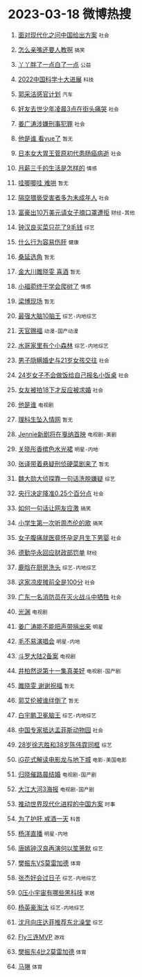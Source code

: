 # 2023-03-18 微博热搜 
1. [面对现代化之问中国给出方案](https://m.weibo.cn/search?containerid=100103type%3D1%26t%3D10%26q%3D%23%E9%9D%A2%E5%AF%B9%E7%8E%B0%E4%BB%A3%E5%8C%96%E4%B9%8B%E9%97%AE%E4%B8%AD%E5%9B%BD%E7%BB%99%E5%87%BA%E6%96%B9%E6%A1%88%23&stream_entry_id=51&isnewpage=1&extparam=seat%3D1%26dgr%3D0%26c_type%3D51%26pos%3D0%26stream_entry_id%3D51%26cate%3D10103%26filter_type%3Drealtimehot%26display_time%3D1679076251%26pre_seqid%3D167907625114505344188&luicode=10000011&lfid=106003type%3D25%26t%3D3%26disable_hot%3D1%26filter_type%3Drealtimehot) `社会` 

2. [怎么亲嘴还要人教啊](https://m.weibo.cn/search?containerid=100103type%3D1%26t%3D10%26q%3D%23%E6%80%8E%E4%B9%88%E4%BA%B2%E5%98%B4%E8%BF%98%E8%A6%81%E4%BA%BA%E6%95%99%E5%95%8A%23&stream_entry_id=31&isnewpage=1&extparam=seat%3D1%26c_type%3D31%26filter_type%3Drealtimehot%26band_rank%3D1%26cate%3D5001%26q%3D%2523%25E6%2580%258E%25E4%25B9%2588%25E4%25BA%25B2%25E5%2598%25B4%25E8%25BF%2598%25E8%25A6%2581%25E4%25BA%25BA%25E6%2595%2599%25E5%2595%258A%2523%26dgr%3D0%26stream_entry_id%3D31%26flag%3D1%26pos%3D0%26realpos%3D1%26lcate%3D5001%26display_time%3D1679076251%26pre_seqid%3D167907625114505344188&luicode=10000011&lfid=106003type%3D25%26t%3D3%26disable_hot%3D1%26filter_type%3Drealtimehot) `搞笑` 

3. [丫丫胖了一点白了一点](https://m.weibo.cn/search?containerid=100103type%3D1%26t%3D10%26q%3D%23%E4%B8%AB%E4%B8%AB%E8%83%96%E4%BA%86%E4%B8%80%E7%82%B9%E7%99%BD%E4%BA%86%E4%B8%80%E7%82%B9%23&stream_entry_id=31&isnewpage=1&extparam=seat%3D1%26c_type%3D31%26filter_type%3Drealtimehot%26band_rank%3D2%26cate%3D5001%26q%3D%2523%25E4%25B8%25AB%25E4%25B8%25AB%25E8%2583%2596%25E4%25BA%2586%25E4%25B8%2580%25E7%2582%25B9%25E7%2599%25BD%25E4%25BA%2586%25E4%25B8%2580%25E7%2582%25B9%2523%26dgr%3D0%26stream_entry_id%3D31%26flag%3D0%26pos%3D1%26realpos%3D2%26lcate%3D5001%26display_time%3D1679076251%26pre_seqid%3D167907625114505344188&luicode=10000011&lfid=106003type%3D25%26t%3D3%26disable_hot%3D1%26filter_type%3Drealtimehot) `公益` 

4. [2022中国科学十大进展](https://m.weibo.cn/search?containerid=100103type%3D1%26t%3D10%26q%3D%232022%E4%B8%AD%E5%9B%BD%E7%A7%91%E5%AD%A6%E5%8D%81%E5%A4%A7%E8%BF%9B%E5%B1%95%23&stream_entry_id=31&isnewpage=1&extparam=seat%3D1%26c_type%3D31%26filter_type%3Drealtimehot%26band_rank%3D3%26cate%3D5001%26q%3D%25232022%25E4%25B8%25AD%25E5%259B%25BD%25E7%25A7%2591%25E5%25AD%25A6%25E5%258D%2581%25E5%25A4%25A7%25E8%25BF%259B%25E5%25B1%2595%2523%26dgr%3D0%26stream_entry_id%3D31%26flag%3D0%26pos%3D2%26realpos%3D3%26lcate%3D5001%26display_time%3D1679076251%26pre_seqid%3D167907625114505344188&luicode=10000011&lfid=106003type%3D25%26t%3D3%26disable_hot%3D1%26filter_type%3Drealtimehot) `科技` 

5. [郭采洁感官计划](https://m.weibo.cn/search?containerid=100103type%3D1%26t%3D10%26q%3D%23%E9%83%AD%E9%87%87%E6%B4%81%E6%84%9F%E5%AE%98%E8%AE%A1%E5%88%92%23&stream_entry_id=31&isnewpage=1&extparam=seat%3D1%26topic_ad%3D1%26c_type%3D31%26filter_type%3Drealtimehot%26band_rank%3D4%26cate%3D5001%26adid%3D183126%26q%3D%2523%25E9%2583%25AD%25E9%2587%2587%25E6%25B4%2581%25E6%2584%259F%25E5%25AE%2598%25E8%25AE%25A1%25E5%2588%2592%2523%26dgr%3D0%26stream_entry_id%3D31%26pos%3D3%26lcate%3D5001%26display_time%3D1679076251%26pre_seqid%3D167907625114505344188&luicode=10000011&lfid=106003type%3D25%26t%3D3%26disable_hot%3D1%26filter_type%3Drealtimehot) `汽车` 

6. [好友去世少年凌晨3点在街头痛哭](https://m.weibo.cn/search?containerid=100103type%3D1%26t%3D10%26q%3D%23%E5%A5%BD%E5%8F%8B%E5%8E%BB%E4%B8%96%E5%B0%91%E5%B9%B4%E5%87%8C%E6%99%A83%E7%82%B9%E5%9C%A8%E8%A1%97%E5%A4%B4%E7%97%9B%E5%93%AD%23&stream_entry_id=31&isnewpage=1&extparam=seat%3D1%26c_type%3D31%26filter_type%3Drealtimehot%26band_rank%3D4%26cate%3D5001%26q%3D%2523%25E5%25A5%25BD%25E5%258F%258B%25E5%258E%25BB%25E4%25B8%2596%25E5%25B0%2591%25E5%25B9%25B4%25E5%2587%258C%25E6%2599%25A83%25E7%2582%25B9%25E5%259C%25A8%25E8%25A1%2597%25E5%25A4%25B4%25E7%2597%259B%25E5%2593%25AD%2523%26dgr%3D0%26stream_entry_id%3D31%26flag%3D0%26pos%3D4%26realpos%3D4%26lcate%3D5001%26display_time%3D1679076251%26pre_seqid%3D167907625114505344188&luicode=10000011&lfid=106003type%3D25%26t%3D3%26disable_hot%3D1%26filter_type%3Drealtimehot) `社会` 

7. [姜广涛涉嫌刑事犯罪](https://m.weibo.cn/search?containerid=100103type%3D1%26t%3D10%26q%3D%23%E5%A7%9C%E5%B9%BF%E6%B6%9B%E6%B6%89%E5%AB%8C%E5%88%91%E4%BA%8B%E7%8A%AF%E7%BD%AA%23&stream_entry_id=31&isnewpage=1&extparam=seat%3D1%26c_type%3D31%26filter_type%3Drealtimehot%26band_rank%3D5%26cate%3D5001%26q%3D%2523%25E5%25A7%259C%25E5%25B9%25BF%25E6%25B6%259B%25E6%25B6%2589%25E5%25AB%258C%25E5%2588%2591%25E4%25BA%258B%25E7%258A%25AF%25E7%25BD%25AA%2523%26dgr%3D0%26stream_entry_id%3D31%26flag%3D16%26pos%3D5%26realpos%3D5%26lcate%3D5001%26display_time%3D1679076251%26pre_seqid%3D167907625114505344188&luicode=10000011&lfid=106003type%3D25%26t%3D3%26disable_hot%3D1%26filter_type%3Drealtimehot) `社会` 

8. [他是谁 看yue了](https://m.weibo.cn/search?containerid=100103type%3D1%26t%3D10%26q%3D%E4%BB%96%E6%98%AF%E8%B0%81+%E7%9C%8Byue%E4%BA%86&stream_entry_id=31&isnewpage=1&extparam=seat%3D1%26c_type%3D31%26filter_type%3Drealtimehot%26band_rank%3D6%26cate%3D5001%26q%3D%25E4%25BB%2596%25E6%2598%25AF%25E8%25B0%2581%2520%25E7%259C%258Byue%25E4%25BA%2586%26dgr%3D0%26stream_entry_id%3D31%26flag%3D2%26pos%3D6%26realpos%3D6%26lcate%3D5001%26display_time%3D1679076251%26pre_seqid%3D167907625114505344188&luicode=10000011&lfid=106003type%3D25%26t%3D3%26disable_hot%3D1%26filter_type%3Drealtimehot) `暂无` 

9. [日本女大胃王菅原初代患肠癌病逝](https://m.weibo.cn/search?containerid=100103type%3D1%26t%3D10%26q%3D%23%E6%97%A5%E6%9C%AC%E5%A5%B3%E5%A4%A7%E8%83%83%E7%8E%8B%E8%8F%85%E5%8E%9F%E5%88%9D%E4%BB%A3%E6%82%A3%E8%82%A0%E7%99%8C%E7%97%85%E9%80%9D%23&stream_entry_id=31&isnewpage=1&extparam=seat%3D1%26c_type%3D31%26filter_type%3Drealtimehot%26band_rank%3D7%26cate%3D5001%26q%3D%2523%25E6%2597%25A5%25E6%259C%25AC%25E5%25A5%25B3%25E5%25A4%25A7%25E8%2583%2583%25E7%258E%258B%25E8%258F%2585%25E5%258E%259F%25E5%2588%259D%25E4%25BB%25A3%25E6%2582%25A3%25E8%2582%25A0%25E7%2599%258C%25E7%2597%2585%25E9%2580%259D%2523%26dgr%3D0%26stream_entry_id%3D31%26flag%3D0%26pos%3D7%26realpos%3D7%26lcate%3D5001%26display_time%3D1679076251%26pre_seqid%3D167907625114505344188&luicode=10000011&lfid=106003type%3D25%26t%3D3%26disable_hot%3D1%26filter_type%3Drealtimehot) `社会` 

10. [月薪三千的生活是怎样的](https://m.weibo.cn/search?containerid=100103type%3D1%26t%3D10%26q%3D%23%E6%9C%88%E8%96%AA%E4%B8%89%E5%8D%83%E7%9A%84%E7%94%9F%E6%B4%BB%E6%98%AF%E6%80%8E%E6%A0%B7%E7%9A%84%23&stream_entry_id=31&isnewpage=1&extparam=seat%3D1%26c_type%3D31%26filter_type%3Drealtimehot%26band_rank%3D8%26cate%3D5001%26q%3D%2523%25E6%259C%2588%25E8%2596%25AA%25E4%25B8%2589%25E5%258D%2583%25E7%259A%2584%25E7%2594%259F%25E6%25B4%25BB%25E6%2598%25AF%25E6%2580%258E%25E6%25A0%25B7%25E7%259A%2584%2523%26dgr%3D0%26stream_entry_id%3D31%26flag%3D0%26pos%3D8%26realpos%3D8%26lcate%3D5001%26display_time%3D1679076251%26pre_seqid%3D167907625114505344188&luicode=10000011&lfid=106003type%3D25%26t%3D3%26disable_hot%3D1%26filter_type%3Drealtimehot) `情感` 

11. [哇唧唧哇 难哄](https://m.weibo.cn/search?containerid=100103type%3D1%26t%3D10%26q%3D%E5%93%87%E5%94%A7%E5%94%A7%E5%93%87+%E9%9A%BE%E5%93%84&stream_entry_id=31&isnewpage=1&extparam=seat%3D1%26c_type%3D31%26filter_type%3Drealtimehot%26band_rank%3D9%26cate%3D5001%26q%3D%25E5%2593%2587%25E5%2594%25A7%25E5%2594%25A7%25E5%2593%2587%2520%25E9%259A%25BE%25E5%2593%2584%26dgr%3D0%26stream_entry_id%3D31%26flag%3D2%26pos%3D9%26realpos%3D9%26lcate%3D5001%26display_time%3D1679076251%26pre_seqid%3D167907625114505344188&luicode=10000011&lfid=106003type%3D25%26t%3D3%26disable_hot%3D1%26filter_type%3Drealtimehot) `暂无` 

12. [隔空猥亵受害者多为未成年人](https://m.weibo.cn/search?containerid=100103type%3D1%26t%3D10%26q%3D%23%E9%9A%94%E7%A9%BA%E7%8C%A5%E4%BA%B5%E5%8F%97%E5%AE%B3%E8%80%85%E5%A4%9A%E4%B8%BA%E6%9C%AA%E6%88%90%E5%B9%B4%E4%BA%BA%23&stream_entry_id=31&isnewpage=1&extparam=seat%3D1%26c_type%3D31%26filter_type%3Drealtimehot%26band_rank%3D10%26cate%3D5001%26q%3D%2523%25E9%259A%2594%25E7%25A9%25BA%25E7%258C%25A5%25E4%25BA%25B5%25E5%258F%2597%25E5%25AE%25B3%25E8%2580%2585%25E5%25A4%259A%25E4%25B8%25BA%25E6%259C%25AA%25E6%2588%2590%25E5%25B9%25B4%25E4%25BA%25BA%2523%26dgr%3D0%26stream_entry_id%3D31%26flag%3D0%26pos%3D10%26realpos%3D10%26lcate%3D5001%26display_time%3D1679076251%26pre_seqid%3D167907625114505344188&luicode=10000011&lfid=106003type%3D25%26t%3D3%26disable_hot%3D1%26filter_type%3Drealtimehot) `社会` 

13. [富豪出10万美元请女子摘口罩遭拒](https://m.weibo.cn/search?containerid=100103type%3D1%26t%3D10%26q%3D%23%E5%AF%8C%E8%B1%AA%E5%87%BA10%E4%B8%87%E7%BE%8E%E5%85%83%E8%AF%B7%E5%A5%B3%E5%AD%90%E6%91%98%E5%8F%A3%E7%BD%A9%E9%81%AD%E6%8B%92%23&stream_entry_id=31&isnewpage=1&extparam=seat%3D1%26c_type%3D31%26filter_type%3Drealtimehot%26band_rank%3D11%26cate%3D5001%26q%3D%2523%25E5%25AF%258C%25E8%25B1%25AA%25E5%2587%25BA10%25E4%25B8%2587%25E7%25BE%258E%25E5%2585%2583%25E8%25AF%25B7%25E5%25A5%25B3%25E5%25AD%2590%25E6%2591%2598%25E5%258F%25A3%25E7%25BD%25A9%25E9%2581%25AD%25E6%258B%2592%2523%26dgr%3D0%26stream_entry_id%3D31%26flag%3D1%26pos%3D11%26realpos%3D11%26lcate%3D5001%26display_time%3D1679076251%26pre_seqid%3D167907625114505344188&luicode=10000011&lfid=106003type%3D25%26t%3D3%26disable_hot%3D1%26filter_type%3Drealtimehot) `财经-其他` 

14. [钟汉良买菜只花了9毛钱](https://m.weibo.cn/search?containerid=100103type%3D1%26t%3D10%26q%3D%23%E9%92%9F%E6%B1%89%E8%89%AF%E4%B9%B0%E8%8F%9C%E5%8F%AA%E8%8A%B1%E4%BA%869%E6%AF%9B%E9%92%B1%23&stream_entry_id=31&isnewpage=1&extparam=seat%3D1%26c_type%3D31%26filter_type%3Drealtimehot%26band_rank%3D12%26cate%3D5001%26q%3D%2523%25E9%2592%259F%25E6%25B1%2589%25E8%2589%25AF%25E4%25B9%25B0%25E8%258F%259C%25E5%258F%25AA%25E8%258A%25B1%25E4%25BA%25869%25E6%25AF%259B%25E9%2592%25B1%2523%26dgr%3D0%26stream_entry_id%3D31%26flag%3D1%26pos%3D12%26realpos%3D12%26lcate%3D5001%26display_time%3D1679076251%26pre_seqid%3D167907625114505344188&luicode=10000011&lfid=106003type%3D25%26t%3D3%26disable_hot%3D1%26filter_type%3Drealtimehot) `综艺` 

15. [什么行为容易伤肝](https://m.weibo.cn/search?containerid=100103type%3D1%26t%3D10%26q%3D%23%E4%BB%80%E4%B9%88%E8%A1%8C%E4%B8%BA%E5%AE%B9%E6%98%93%E4%BC%A4%E8%82%9D%23&stream_entry_id=31&isnewpage=1&extparam=seat%3D1%26c_type%3D31%26filter_type%3Drealtimehot%26band_rank%3D13%26cate%3D5001%26q%3D%2523%25E4%25BB%2580%25E4%25B9%2588%25E8%25A1%258C%25E4%25B8%25BA%25E5%25AE%25B9%25E6%2598%2593%25E4%25BC%25A4%25E8%2582%259D%2523%26dgr%3D0%26stream_entry_id%3D31%26flag%3D0%26pos%3D13%26realpos%3D13%26lcate%3D5001%26display_time%3D1679076251%26pre_seqid%3D167907625114505344188&luicode=10000011&lfid=106003type%3D25%26t%3D3%26disable_hot%3D1%26filter_type%3Drealtimehot) `健康` 

16. [桑延选角](https://m.weibo.cn/search?containerid=100103type%3D1%26t%3D10%26q%3D%E6%A1%91%E5%BB%B6%E9%80%89%E8%A7%92&stream_entry_id=31&isnewpage=1&extparam=seat%3D1%26c_type%3D31%26filter_type%3Drealtimehot%26band_rank%3D14%26cate%3D5001%26q%3D%25E6%25A1%2591%25E5%25BB%25B6%25E9%2580%2589%25E8%25A7%2592%26dgr%3D0%26stream_entry_id%3D31%26flag%3D0%26pos%3D14%26realpos%3D14%26lcate%3D5001%26display_time%3D1679076251%26pre_seqid%3D167907625114505344188&luicode=10000011&lfid=106003type%3D25%26t%3D3%26disable_hot%3D1%26filter_type%3Drealtimehot) `暂无` 

17. [金大川雎晓雯 喜酒](https://m.weibo.cn/search?containerid=100103type%3D1%26t%3D10%26q%3D%E9%87%91%E5%A4%A7%E5%B7%9D%E9%9B%8E%E6%99%93%E9%9B%AF+%E5%96%9C%E9%85%92&stream_entry_id=31&isnewpage=1&extparam=seat%3D1%26c_type%3D31%26filter_type%3Drealtimehot%26band_rank%3D15%26cate%3D5001%26q%3D%25E9%2587%2591%25E5%25A4%25A7%25E5%25B7%259D%25E9%259B%258E%25E6%2599%2593%25E9%259B%25AF%2520%25E5%2596%259C%25E9%2585%2592%26dgr%3D0%26stream_entry_id%3D31%26flag%3D2%26pos%3D15%26realpos%3D15%26lcate%3D5001%26display_time%3D1679076251%26pre_seqid%3D167907625114505344188&luicode=10000011&lfid=106003type%3D25%26t%3D3%26disable_hot%3D1%26filter_type%3Drealtimehot) `暂无` 

18. [小福菀终于学会爬树了](https://m.weibo.cn/search?containerid=100103type%3D1%26t%3D10%26q%3D%23%E5%B0%8F%E7%A6%8F%E8%8F%80%E7%BB%88%E4%BA%8E%E5%AD%A6%E4%BC%9A%E7%88%AC%E6%A0%91%E4%BA%86%23&stream_entry_id=31&isnewpage=1&extparam=seat%3D1%26c_type%3D31%26filter_type%3Drealtimehot%26band_rank%3D16%26cate%3D5001%26q%3D%2523%25E5%25B0%258F%25E7%25A6%258F%25E8%258F%2580%25E7%25BB%2588%25E4%25BA%258E%25E5%25AD%25A6%25E4%25BC%259A%25E7%2588%25AC%25E6%25A0%2591%25E4%25BA%2586%2523%26dgr%3D0%26stream_entry_id%3D31%26flag%3D0%26pos%3D16%26realpos%3D16%26lcate%3D5001%26display_time%3D1679076251%26pre_seqid%3D167907625114505344188&luicode=10000011&lfid=106003type%3D25%26t%3D3%26disable_hot%3D1%26filter_type%3Drealtimehot) `情感` 

19. [梁博现场](https://m.weibo.cn/search?containerid=100103type%3D1%26t%3D10%26q%3D%E6%A2%81%E5%8D%9A%E7%8E%B0%E5%9C%BA&stream_entry_id=31&isnewpage=1&extparam=seat%3D1%26c_type%3D31%26filter_type%3Drealtimehot%26band_rank%3D17%26cate%3D5001%26q%3D%25E6%25A2%2581%25E5%258D%259A%25E7%258E%25B0%25E5%259C%25BA%26dgr%3D0%26stream_entry_id%3D31%26flag%3D0%26pos%3D17%26realpos%3D17%26lcate%3D5001%26display_time%3D1679076251%26pre_seqid%3D167907625114505344188&luicode=10000011&lfid=106003type%3D25%26t%3D3%26disable_hot%3D1%26filter_type%3Drealtimehot) `暂无` 

20. [最强大脑10脑王](https://m.weibo.cn/search?containerid=100103type%3D1%26t%3D10%26q%3D%23%E6%9C%80%E5%BC%BA%E5%A4%A7%E8%84%9110%E8%84%91%E7%8E%8B%23&stream_entry_id=31&isnewpage=1&extparam=seat%3D1%26c_type%3D31%26filter_type%3Drealtimehot%26band_rank%3D18%26cate%3D5001%26q%3D%2523%25E6%259C%2580%25E5%25BC%25BA%25E5%25A4%25A7%25E8%2584%259110%25E8%2584%2591%25E7%258E%258B%2523%26dgr%3D0%26stream_entry_id%3D31%26flag%3D0%26pos%3D18%26realpos%3D18%26lcate%3D5001%26display_time%3D1679076251%26pre_seqid%3D167907625114505344188&luicode=10000011&lfid=106003type%3D25%26t%3D3%26disable_hot%3D1%26filter_type%3Drealtimehot) `综艺-内地综艺` 

21. [天官赐福](https://m.weibo.cn/search?containerid=100103type%3D1%26t%3D10%26q%3D%E5%A4%A9%E5%AE%98%E8%B5%90%E7%A6%8F&stream_entry_id=31&isnewpage=1&extparam=seat%3D1%26c_type%3D31%26filter_type%3Drealtimehot%26band_rank%3D19%26cate%3D5001%26q%3D%25E5%25A4%25A9%25E5%25AE%2598%25E8%25B5%2590%25E7%25A6%258F%26dgr%3D0%26stream_entry_id%3D31%26flag%3D0%26pos%3D19%26realpos%3D19%26lcate%3D5001%26display_time%3D1679076251%26pre_seqid%3D167907625114505344188&luicode=10000011&lfid=106003type%3D25%26t%3D3%26disable_hot%3D1%26filter_type%3Drealtimehot) `动漫-国产动漫` 

22. [水哥家里有个小森林](https://m.weibo.cn/search?containerid=100103type%3D1%26t%3D10%26q%3D%23%E6%B0%B4%E5%93%A5%E5%AE%B6%E9%87%8C%E6%9C%89%E4%B8%AA%E5%B0%8F%E6%A3%AE%E6%9E%97%23&stream_entry_id=31&isnewpage=1&extparam=seat%3D1%26c_type%3D31%26filter_type%3Drealtimehot%26band_rank%3D20%26cate%3D5001%26q%3D%2523%25E6%25B0%25B4%25E5%2593%25A5%25E5%25AE%25B6%25E9%2587%258C%25E6%259C%2589%25E4%25B8%25AA%25E5%25B0%258F%25E6%25A3%25AE%25E6%259E%2597%2523%26dgr%3D0%26stream_entry_id%3D31%26flag%3D0%26pos%3D20%26realpos%3D20%26lcate%3D5001%26display_time%3D1679076251%26pre_seqid%3D167907625114505344188&luicode=10000011&lfid=106003type%3D25%26t%3D3%26disable_hot%3D1%26filter_type%3Drealtimehot) `综艺-内地综艺` 

23. [男子隐瞒婚史与21岁女孩交往](https://m.weibo.cn/search?containerid=100103type%3D1%26t%3D10%26q%3D%23%E7%94%B7%E5%AD%90%E9%9A%90%E7%9E%92%E5%A9%9A%E5%8F%B2%E4%B8%8E21%E5%B2%81%E5%A5%B3%E5%AD%A9%E4%BA%A4%E5%BE%80%23&stream_entry_id=31&isnewpage=1&extparam=seat%3D1%26c_type%3D31%26filter_type%3Drealtimehot%26band_rank%3D21%26cate%3D5001%26q%3D%2523%25E7%2594%25B7%25E5%25AD%2590%25E9%259A%2590%25E7%259E%2592%25E5%25A9%259A%25E5%258F%25B2%25E4%25B8%258E21%25E5%25B2%2581%25E5%25A5%25B3%25E5%25AD%25A9%25E4%25BA%25A4%25E5%25BE%2580%2523%26dgr%3D0%26stream_entry_id%3D31%26flag%3D0%26pos%3D21%26realpos%3D21%26lcate%3D5001%26display_time%3D1679076251%26pre_seqid%3D167907625114505344188&luicode=10000011&lfid=106003type%3D25%26t%3D3%26disable_hot%3D1%26filter_type%3Drealtimehot) `社会` 

24. [24岁女子不会做饭给自己报名小饭桌](https://m.weibo.cn/search?containerid=100103type%3D1%26t%3D10%26q%3D%2324%E5%B2%81%E5%A5%B3%E5%AD%90%E4%B8%8D%E4%BC%9A%E5%81%9A%E9%A5%AD%E7%BB%99%E8%87%AA%E5%B7%B1%E6%8A%A5%E5%90%8D%E5%B0%8F%E9%A5%AD%E6%A1%8C%23&stream_entry_id=31&isnewpage=1&extparam=seat%3D1%26c_type%3D31%26filter_type%3Drealtimehot%26band_rank%3D22%26cate%3D5001%26q%3D%252324%25E5%25B2%2581%25E5%25A5%25B3%25E5%25AD%2590%25E4%25B8%258D%25E4%25BC%259A%25E5%2581%259A%25E9%25A5%25AD%25E7%25BB%2599%25E8%2587%25AA%25E5%25B7%25B1%25E6%258A%25A5%25E5%2590%258D%25E5%25B0%258F%25E9%25A5%25AD%25E6%25A1%258C%2523%26dgr%3D0%26stream_entry_id%3D31%26flag%3D0%26pos%3D22%26realpos%3D22%26lcate%3D5001%26display_time%3D1679076251%26pre_seqid%3D167907625114505344188&luicode=10000011&lfid=106003type%3D25%26t%3D3%26disable_hot%3D1%26filter_type%3Drealtimehot) `社会` 

25. [女友被拍18下才反应被求婚](https://m.weibo.cn/search?containerid=100103type%3D1%26t%3D10%26q%3D%23%E5%A5%B3%E5%8F%8B%E8%A2%AB%E6%8B%8D18%E4%B8%8B%E6%89%8D%E5%8F%8D%E5%BA%94%E8%A2%AB%E6%B1%82%E5%A9%9A%23&stream_entry_id=31&isnewpage=1&extparam=seat%3D1%26c_type%3D31%26filter_type%3Drealtimehot%26band_rank%3D23%26cate%3D5001%26q%3D%2523%25E5%25A5%25B3%25E5%258F%258B%25E8%25A2%25AB%25E6%258B%258D18%25E4%25B8%258B%25E6%2589%258D%25E5%258F%258D%25E5%25BA%2594%25E8%25A2%25AB%25E6%25B1%2582%25E5%25A9%259A%2523%26dgr%3D0%26stream_entry_id%3D31%26flag%3D1%26pos%3D23%26realpos%3D23%26lcate%3D5001%26display_time%3D1679076251%26pre_seqid%3D167907625114505344188&luicode=10000011&lfid=106003type%3D25%26t%3D3%26disable_hot%3D1%26filter_type%3Drealtimehot) `社会` 

26. [他是谁](https://m.weibo.cn/search?containerid=100103type%3D1%26t%3D10%26q%3D%E4%BB%96%E6%98%AF%E8%B0%81&stream_entry_id=31&isnewpage=1&extparam=seat%3D1%26c_type%3D31%26filter_type%3Drealtimehot%26band_rank%3D24%26cate%3D5001%26q%3D%25E4%25BB%2596%25E6%2598%25AF%25E8%25B0%2581%26dgr%3D0%26stream_entry_id%3D31%26flag%3D0%26pos%3D24%26realpos%3D24%26lcate%3D5001%26display_time%3D1679076251%26pre_seqid%3D167907625114505344188&luicode=10000011&lfid=106003type%3D25%26t%3D3%26disable_hot%3D1%26filter_type%3Drealtimehot) `电视剧` 

27. [理科生坠入情网](https://m.weibo.cn/search?containerid=100103type%3D1%26t%3D10%26q%3D%E7%90%86%E7%A7%91%E7%94%9F%E5%9D%A0%E5%85%A5%E6%83%85%E7%BD%91&stream_entry_id=31&isnewpage=1&extparam=seat%3D1%26c_type%3D31%26filter_type%3Drealtimehot%26band_rank%3D25%26cate%3D5001%26q%3D%25E7%2590%2586%25E7%25A7%2591%25E7%2594%259F%25E5%259D%25A0%25E5%2585%25A5%25E6%2583%2585%25E7%25BD%2591%26dgr%3D0%26stream_entry_id%3D31%26flag%3D0%26pos%3D25%26realpos%3D25%26lcate%3D5001%26display_time%3D1679076251%26pre_seqid%3D167907625114505344188&luicode=10000011&lfid=106003type%3D25%26t%3D3%26disable_hot%3D1%26filter_type%3Drealtimehot) `暂无` 

28. [Jennie新剧将在戛纳首映](https://m.weibo.cn/search?containerid=100103type%3D1%26t%3D10%26q%3D%23Jennie%E6%96%B0%E5%89%A7%E5%B0%86%E5%9C%A8%E6%88%9B%E7%BA%B3%E9%A6%96%E6%98%A0%23&stream_entry_id=31&isnewpage=1&extparam=seat%3D1%26c_type%3D31%26filter_type%3Drealtimehot%26band_rank%3D26%26cate%3D5001%26q%3D%2523Jennie%25E6%2596%25B0%25E5%2589%25A7%25E5%25B0%2586%25E5%259C%25A8%25E6%2588%259B%25E7%25BA%25B3%25E9%25A6%2596%25E6%2598%25A0%2523%26dgr%3D0%26stream_entry_id%3D31%26flag%3D0%26pos%3D26%26realpos%3D26%26lcate%3D5001%26display_time%3D1679076251%26pre_seqid%3D167907625114505344188&luicode=10000011&lfid=106003type%3D25%26t%3D3%26disable_hot%3D1%26filter_type%3Drealtimehot) `电视剧-美剧` 

29. [关晓彤香槟色水光裙](https://m.weibo.cn/search?containerid=100103type%3D1%26t%3D10%26q%3D%23%E5%85%B3%E6%99%93%E5%BD%A4%E9%A6%99%E6%A7%9F%E8%89%B2%E6%B0%B4%E5%85%89%E8%A3%99%23&stream_entry_id=31&isnewpage=1&extparam=seat%3D1%26c_type%3D31%26filter_type%3Drealtimehot%26band_rank%3D27%26cate%3D5001%26q%3D%2523%25E5%2585%25B3%25E6%2599%2593%25E5%25BD%25A4%25E9%25A6%2599%25E6%25A7%259F%25E8%2589%25B2%25E6%25B0%25B4%25E5%2585%2589%25E8%25A3%2599%2523%26dgr%3D0%26stream_entry_id%3D31%26flag%3D0%26pos%3D27%26realpos%3D27%26lcate%3D5001%26display_time%3D1679076251%26pre_seqid%3D167907625114505344188&luicode=10000011&lfid=106003type%3D25%26t%3D3%26disable_hot%3D1%26filter_type%3Drealtimehot) `明星-内地` 

30. [张译带着悬疑刑侦硬菜剧来了](https://m.weibo.cn/search?containerid=100103type%3D1%26t%3D10%26q%3D%23%E5%BC%A0%E8%AF%91%E5%B8%A6%E7%9D%80%E6%82%AC%E7%96%91%E5%88%91%E4%BE%A6%E7%A1%AC%E8%8F%9C%E5%89%A7%E6%9D%A5%E4%BA%86%23&stream_entry_id=31&isnewpage=1&extparam=seat%3D1%26c_type%3D31%26filter_type%3Drealtimehot%26band_rank%3D28%26cate%3D5001%26q%3D%2523%25E5%25BC%25A0%25E8%25AF%2591%25E5%25B8%25A6%25E7%259D%2580%25E6%2582%25AC%25E7%2596%2591%25E5%2588%2591%25E4%25BE%25A6%25E7%25A1%25AC%25E8%258F%259C%25E5%2589%25A7%25E6%259D%25A5%25E4%25BA%2586%2523%26dgr%3D0%26stream_entry_id%3D31%26flag%3D0%26pos%3D28%26realpos%3D28%26lcate%3D5001%26display_time%3D1679076251%26pre_seqid%3D167907625114505344188&luicode=10000011&lfid=106003type%3D25%26t%3D3%26disable_hot%3D1%26filter_type%3Drealtimehot) `暂无` 

31. [魏大勋大侦探靠一句话洗脱嫌疑](https://m.weibo.cn/search?containerid=100103type%3D1%26t%3D10%26q%3D%23%E9%AD%8F%E5%A4%A7%E5%8B%8B%E5%A4%A7%E4%BE%A6%E6%8E%A2%E9%9D%A0%E4%B8%80%E5%8F%A5%E8%AF%9D%E6%B4%97%E8%84%B1%E5%AB%8C%E7%96%91%23&stream_entry_id=31&isnewpage=1&extparam=seat%3D1%26c_type%3D31%26filter_type%3Drealtimehot%26band_rank%3D29%26cate%3D5001%26q%3D%2523%25E9%25AD%258F%25E5%25A4%25A7%25E5%258B%258B%25E5%25A4%25A7%25E4%25BE%25A6%25E6%258E%25A2%25E9%259D%25A0%25E4%25B8%2580%25E5%258F%25A5%25E8%25AF%259D%25E6%25B4%2597%25E8%2584%25B1%25E5%25AB%258C%25E7%2596%2591%2523%26dgr%3D0%26stream_entry_id%3D31%26flag%3D0%26pos%3D29%26realpos%3D29%26lcate%3D5001%26display_time%3D1679076251%26pre_seqid%3D167907625114505344188&luicode=10000011&lfid=106003type%3D25%26t%3D3%26disable_hot%3D1%26filter_type%3Drealtimehot) `综艺` 

32. [央行决定降准0.25个百分点](https://m.weibo.cn/search?containerid=100103type%3D1%26t%3D10%26q%3D%23%E5%A4%AE%E8%A1%8C%E5%86%B3%E5%AE%9A%E9%99%8D%E5%87%860.25%E4%B8%AA%E7%99%BE%E5%88%86%E7%82%B9%23&stream_entry_id=31&isnewpage=1&extparam=seat%3D1%26c_type%3D31%26filter_type%3Drealtimehot%26band_rank%3D30%26cate%3D5001%26q%3D%2523%25E5%25A4%25AE%25E8%25A1%258C%25E5%2586%25B3%25E5%25AE%259A%25E9%2599%258D%25E5%2587%25860.25%25E4%25B8%25AA%25E7%2599%25BE%25E5%2588%2586%25E7%2582%25B9%2523%26dgr%3D0%26stream_entry_id%3D31%26flag%3D0%26pos%3D30%26realpos%3D30%26lcate%3D5001%26display_time%3D1679076251%26pre_seqid%3D167907625114505344188&luicode=10000011&lfid=106003type%3D25%26t%3D3%26disable_hot%3D1%26filter_type%3Drealtimehot) `社会` 

33. [如何一句话让网友应激](https://m.weibo.cn/search?containerid=100103type%3D1%26t%3D10%26q%3D%23%E5%A6%82%E4%BD%95%E4%B8%80%E5%8F%A5%E8%AF%9D%E8%AE%A9%E7%BD%91%E5%8F%8B%E5%BA%94%E6%BF%80%23&stream_entry_id=31&isnewpage=1&extparam=seat%3D1%26c_type%3D31%26filter_type%3Drealtimehot%26band_rank%3D31%26cate%3D5001%26q%3D%2523%25E5%25A6%2582%25E4%25BD%2595%25E4%25B8%2580%25E5%258F%25A5%25E8%25AF%259D%25E8%25AE%25A9%25E7%25BD%2591%25E5%258F%258B%25E5%25BA%2594%25E6%25BF%2580%2523%26dgr%3D0%26stream_entry_id%3D31%26flag%3D1%26pos%3D31%26realpos%3D31%26lcate%3D5001%26display_time%3D1679076251%26pre_seqid%3D167907625114505344188&luicode=10000011&lfid=106003type%3D25%26t%3D3%26disable_hot%3D1%26filter_type%3Drealtimehot) `搞笑` 

34. [小学生第一次听周杰伦的歌](https://m.weibo.cn/search?containerid=100103type%3D1%26t%3D10%26q%3D%23%E5%B0%8F%E5%AD%A6%E7%94%9F%E7%AC%AC%E4%B8%80%E6%AC%A1%E5%90%AC%E5%91%A8%E6%9D%B0%E4%BC%A6%E7%9A%84%E6%AD%8C%23&stream_entry_id=31&isnewpage=1&extparam=seat%3D1%26c_type%3D31%26filter_type%3Drealtimehot%26band_rank%3D32%26cate%3D5001%26q%3D%2523%25E5%25B0%258F%25E5%25AD%25A6%25E7%2594%259F%25E7%25AC%25AC%25E4%25B8%2580%25E6%25AC%25A1%25E5%2590%25AC%25E5%2591%25A8%25E6%259D%25B0%25E4%25BC%25A6%25E7%259A%2584%25E6%25AD%258C%2523%26dgr%3D0%26stream_entry_id%3D31%26flag%3D0%26pos%3D32%26realpos%3D32%26lcate%3D5001%26display_time%3D1679076251%26pre_seqid%3D167907625114505344188&luicode=10000011&lfid=106003type%3D25%26t%3D3%26disable_hot%3D1%26filter_type%3Drealtimehot) `搞笑` 

35. [女子腹痛就医竟怀孕足月生下男婴](https://m.weibo.cn/search?containerid=100103type%3D1%26t%3D10%26q%3D%23%E5%A5%B3%E5%AD%90%E8%85%B9%E7%97%9B%E5%B0%B1%E5%8C%BB%E7%AB%9F%E6%80%80%E5%AD%95%E8%B6%B3%E6%9C%88%E7%94%9F%E4%B8%8B%E7%94%B7%E5%A9%B4%23&stream_entry_id=31&isnewpage=1&extparam=seat%3D1%26c_type%3D31%26filter_type%3Drealtimehot%26band_rank%3D33%26cate%3D5001%26q%3D%2523%25E5%25A5%25B3%25E5%25AD%2590%25E8%2585%25B9%25E7%2597%259B%25E5%25B0%25B1%25E5%258C%25BB%25E7%25AB%259F%25E6%2580%2580%25E5%25AD%2595%25E8%25B6%25B3%25E6%259C%2588%25E7%2594%259F%25E4%25B8%258B%25E7%2594%25B7%25E5%25A9%25B4%2523%26dgr%3D0%26stream_entry_id%3D31%26flag%3D0%26pos%3D33%26realpos%3D33%26lcate%3D5001%26display_time%3D1679076251%26pre_seqid%3D167907625114505344188&luicode=10000011&lfid=106003type%3D25%26t%3D3%26disable_hot%3D1%26filter_type%3Drealtimehot) `社会` 

36. [德勤华永回应财政部罚单](https://m.weibo.cn/search?containerid=100103type%3D1%26t%3D10%26q%3D%23%E5%BE%B7%E5%8B%A4%E5%8D%8E%E6%B0%B8%E5%9B%9E%E5%BA%94%E8%B4%A2%E6%94%BF%E9%83%A8%E7%BD%9A%E5%8D%95%23&stream_entry_id=31&isnewpage=1&extparam=seat%3D1%26c_type%3D31%26filter_type%3Drealtimehot%26band_rank%3D34%26cate%3D5001%26q%3D%2523%25E5%25BE%25B7%25E5%258B%25A4%25E5%258D%258E%25E6%25B0%25B8%25E5%259B%259E%25E5%25BA%2594%25E8%25B4%25A2%25E6%2594%25BF%25E9%2583%25A8%25E7%25BD%259A%25E5%258D%2595%2523%26dgr%3D0%26stream_entry_id%3D31%26flag%3D0%26pos%3D34%26realpos%3D34%26lcate%3D5001%26display_time%3D1679076251%26pre_seqid%3D167907625114505344188&luicode=10000011&lfid=106003type%3D25%26t%3D3%26disable_hot%3D1%26filter_type%3Drealtimehot) `财经` 

37. [鹿晗在厨房洗头](https://m.weibo.cn/search?containerid=100103type%3D1%26t%3D10%26q%3D%23%E9%B9%BF%E6%99%97%E5%9C%A8%E5%8E%A8%E6%88%BF%E6%B4%97%E5%A4%B4%23&stream_entry_id=31&isnewpage=1&extparam=seat%3D1%26c_type%3D31%26filter_type%3Drealtimehot%26band_rank%3D35%26cate%3D5001%26q%3D%2523%25E9%25B9%25BF%25E6%2599%2597%25E5%259C%25A8%25E5%258E%25A8%25E6%2588%25BF%25E6%25B4%2597%25E5%25A4%25B4%2523%26dgr%3D0%26stream_entry_id%3D31%26flag%3D0%26pos%3D35%26realpos%3D35%26lcate%3D5001%26display_time%3D1679076251%26pre_seqid%3D167907625114505344188&luicode=10000011&lfid=106003type%3D25%26t%3D3%26disable_hot%3D1%26filter_type%3Drealtimehot) `综艺-内地综艺` 

38. [这家凉皮摊前全是100分](https://m.weibo.cn/search?containerid=100103type%3D1%26t%3D10%26q%3D%23%E8%BF%99%E5%AE%B6%E5%87%89%E7%9A%AE%E6%91%8A%E5%89%8D%E5%85%A8%E6%98%AF100%E5%88%86%23&stream_entry_id=31&isnewpage=1&extparam=seat%3D1%26c_type%3D31%26filter_type%3Drealtimehot%26band_rank%3D36%26cate%3D5001%26q%3D%2523%25E8%25BF%2599%25E5%25AE%25B6%25E5%2587%2589%25E7%259A%25AE%25E6%2591%258A%25E5%2589%258D%25E5%2585%25A8%25E6%2598%25AF100%25E5%2588%2586%2523%26dgr%3D0%26stream_entry_id%3D31%26flag%3D0%26pos%3D36%26realpos%3D36%26lcate%3D5001%26display_time%3D1679076251%26pre_seqid%3D167907625114505344188&luicode=10000011&lfid=106003type%3D25%26t%3D3%26disable_hot%3D1%26filter_type%3Drealtimehot) `社会` 

39. [广东一名消防员在灭火战斗中牺牲](https://m.weibo.cn/search?containerid=100103type%3D1%26t%3D10%26q%3D%23%E5%B9%BF%E4%B8%9C%E4%B8%80%E5%90%8D%E6%B6%88%E9%98%B2%E5%91%98%E5%9C%A8%E7%81%AD%E7%81%AB%E6%88%98%E6%96%97%E4%B8%AD%E7%89%BA%E7%89%B2%23&stream_entry_id=31&isnewpage=1&extparam=seat%3D1%26c_type%3D31%26filter_type%3Drealtimehot%26band_rank%3D37%26cate%3D5001%26q%3D%2523%25E5%25B9%25BF%25E4%25B8%259C%25E4%25B8%2580%25E5%2590%258D%25E6%25B6%2588%25E9%2598%25B2%25E5%2591%2598%25E5%259C%25A8%25E7%2581%25AD%25E7%2581%25AB%25E6%2588%2598%25E6%2596%2597%25E4%25B8%25AD%25E7%2589%25BA%25E7%2589%25B2%2523%26dgr%3D0%26stream_entry_id%3D31%26flag%3D0%26pos%3D37%26realpos%3D37%26lcate%3D5001%26display_time%3D1679076251%26pre_seqid%3D167907625114505344188&luicode=10000011&lfid=106003type%3D25%26t%3D3%26disable_hot%3D1%26filter_type%3Drealtimehot) `社会` 

40. [光渊](https://m.weibo.cn/search?containerid=100103type%3D1%26t%3D10%26q%3D%23%E5%85%89%E6%B8%8A%23&stream_entry_id=31&isnewpage=1&extparam=seat%3D1%26c_type%3D31%26filter_type%3Drealtimehot%26band_rank%3D38%26cate%3D5001%26q%3D%2523%25E5%2585%2589%25E6%25B8%258A%2523%26dgr%3D0%26stream_entry_id%3D31%26flag%3D0%26pos%3D38%26realpos%3D38%26lcate%3D5001%26display_time%3D1679076251%26pre_seqid%3D167907625114505344188&luicode=10000011&lfid=106003type%3D25%26t%3D3%26disable_hot%3D1%26filter_type%3Drealtimehot) `电视剧` 

41. [姜广涛能不能把声带捐出来](https://m.weibo.cn/search?containerid=100103type%3D1%26t%3D10%26q%3D%23%E5%A7%9C%E5%B9%BF%E6%B6%9B%E8%83%BD%E4%B8%8D%E8%83%BD%E6%8A%8A%E5%A3%B0%E5%B8%A6%E6%8D%90%E5%87%BA%E6%9D%A5%23&stream_entry_id=31&isnewpage=1&extparam=seat%3D1%26c_type%3D31%26filter_type%3Drealtimehot%26band_rank%3D39%26cate%3D5001%26q%3D%2523%25E5%25A7%259C%25E5%25B9%25BF%25E6%25B6%259B%25E8%2583%25BD%25E4%25B8%258D%25E8%2583%25BD%25E6%258A%258A%25E5%25A3%25B0%25E5%25B8%25A6%25E6%258D%2590%25E5%2587%25BA%25E6%259D%25A5%2523%26dgr%3D0%26stream_entry_id%3D31%26flag%3D0%26pos%3D39%26realpos%3D39%26lcate%3D5001%26display_time%3D1679076251%26pre_seqid%3D167907625114505344188&luicode=10000011&lfid=106003type%3D25%26t%3D3%26disable_hot%3D1%26filter_type%3Drealtimehot) `明星` 

42. [毛不易演唱会](https://m.weibo.cn/search?containerid=100103type%3D1%26t%3D10%26q%3D%E6%AF%9B%E4%B8%8D%E6%98%93%E6%BC%94%E5%94%B1%E4%BC%9A&stream_entry_id=31&isnewpage=1&extparam=seat%3D1%26c_type%3D31%26filter_type%3Drealtimehot%26band_rank%3D40%26cate%3D5001%26q%3D%25E6%25AF%259B%25E4%25B8%258D%25E6%2598%2593%25E6%25BC%2594%25E5%2594%25B1%25E4%25BC%259A%26dgr%3D0%26stream_entry_id%3D31%26flag%3D0%26pos%3D40%26realpos%3D40%26lcate%3D5001%26display_time%3D1679076251%26pre_seqid%3D167907625114505344188&luicode=10000011&lfid=106003type%3D25%26t%3D3%26disable_hot%3D1%26filter_type%3Drealtimehot) `明星-内地` 

43. [斗罗大陆2备案](https://m.weibo.cn/search?containerid=100103type%3D1%26t%3D10%26q%3D%23%E6%96%97%E7%BD%97%E5%A4%A7%E9%99%862%E5%A4%87%E6%A1%88%23&stream_entry_id=31&isnewpage=1&extparam=seat%3D1%26c_type%3D31%26filter_type%3Drealtimehot%26band_rank%3D41%26cate%3D5001%26q%3D%2523%25E6%2596%2597%25E7%25BD%2597%25E5%25A4%25A7%25E9%2599%25862%25E5%25A4%2587%25E6%25A1%2588%2523%26dgr%3D0%26stream_entry_id%3D31%26flag%3D0%26pos%3D41%26realpos%3D41%26lcate%3D5001%26display_time%3D1679076251%26pre_seqid%3D167907625114505344188&luicode=10000011&lfid=106003type%3D25%26t%3D3%26disable_hot%3D1%26filter_type%3Drealtimehot) `电视剧` 

44. [井柏然说第十一集真美好](https://m.weibo.cn/search?containerid=100103type%3D1%26t%3D10%26q%3D%23%E4%BA%95%E6%9F%8F%E7%84%B6%E8%AF%B4%E7%AC%AC%E5%8D%81%E4%B8%80%E9%9B%86%E7%9C%9F%E7%BE%8E%E5%A5%BD%23&stream_entry_id=31&isnewpage=1&extparam=seat%3D1%26c_type%3D31%26filter_type%3Drealtimehot%26band_rank%3D42%26cate%3D5001%26q%3D%2523%25E4%25BA%2595%25E6%259F%258F%25E7%2584%25B6%25E8%25AF%25B4%25E7%25AC%25AC%25E5%258D%2581%25E4%25B8%2580%25E9%259B%2586%25E7%259C%259F%25E7%25BE%258E%25E5%25A5%25BD%2523%26dgr%3D0%26stream_entry_id%3D31%26flag%3D0%26pos%3D42%26realpos%3D42%26lcate%3D5001%26display_time%3D1679076251%26pre_seqid%3D167907625114505344188&luicode=10000011&lfid=106003type%3D25%26t%3D3%26disable_hot%3D1%26filter_type%3Drealtimehot) `电视剧-国产剧` 

45. [雎晓雯 谢谢祝福](https://m.weibo.cn/search?containerid=100103type%3D1%26t%3D10%26q%3D%E9%9B%8E%E6%99%93%E9%9B%AF+%E8%B0%A2%E8%B0%A2%E7%A5%9D%E7%A6%8F&stream_entry_id=31&isnewpage=1&extparam=seat%3D1%26c_type%3D31%26filter_type%3Drealtimehot%26band_rank%3D43%26cate%3D5001%26q%3D%25E9%259B%258E%25E6%2599%2593%25E9%259B%25AF%2520%25E8%25B0%25A2%25E8%25B0%25A2%25E7%25A5%259D%25E7%25A6%258F%26dgr%3D0%26stream_entry_id%3D31%26flag%3D0%26pos%3D43%26realpos%3D43%26lcate%3D5001%26display_time%3D1679076251%26pre_seqid%3D167907625114505344188&luicode=10000011&lfid=106003type%3D25%26t%3D3%26disable_hot%3D1%26filter_type%3Drealtimehot) `暂无` 

46. [郭艾伦被谁绊倒了](https://m.weibo.cn/search?containerid=100103type%3D1%26t%3D10%26q%3D%E9%83%AD%E8%89%BE%E4%BC%A6%E8%A2%AB%E8%B0%81%E7%BB%8A%E5%80%92%E4%BA%86&stream_entry_id=31&isnewpage=1&extparam=seat%3D1%26c_type%3D31%26filter_type%3Drealtimehot%26band_rank%3D44%26cate%3D5001%26q%3D%25E9%2583%25AD%25E8%2589%25BE%25E4%25BC%25A6%25E8%25A2%25AB%25E8%25B0%2581%25E7%25BB%258A%25E5%2580%2592%25E4%25BA%2586%26dgr%3D0%26stream_entry_id%3D31%26flag%3D0%26pos%3D44%26realpos%3D44%26lcate%3D5001%26display_time%3D1679076251%26pre_seqid%3D167907625114505344188&luicode=10000011&lfid=106003type%3D25%26t%3D3%26disable_hot%3D1%26filter_type%3Drealtimehot) `暂无` 

47. [白宇鹏卫冕脑王](https://m.weibo.cn/search?containerid=100103type%3D1%26t%3D10%26q%3D%23%E7%99%BD%E5%AE%87%E9%B9%8F%E5%8D%AB%E5%86%95%E8%84%91%E7%8E%8B%23&stream_entry_id=31&isnewpage=1&extparam=seat%3D1%26c_type%3D31%26filter_type%3Drealtimehot%26band_rank%3D45%26cate%3D5001%26q%3D%2523%25E7%2599%25BD%25E5%25AE%2587%25E9%25B9%258F%25E5%258D%25AB%25E5%2586%2595%25E8%2584%2591%25E7%258E%258B%2523%26dgr%3D0%26stream_entry_id%3D31%26flag%3D0%26pos%3D45%26realpos%3D45%26lcate%3D5001%26display_time%3D1679076251%26pre_seqid%3D167907625114505344188&luicode=10000011&lfid=106003type%3D25%26t%3D3%26disable_hot%3D1%26filter_type%3Drealtimehot) `综艺-内地综艺` 

48. [中国专家抵达孟菲斯动物园](https://m.weibo.cn/search?containerid=100103type%3D1%26t%3D10%26q%3D%23%E4%B8%AD%E5%9B%BD%E4%B8%93%E5%AE%B6%E6%8A%B5%E8%BE%BE%E5%AD%9F%E8%8F%B2%E6%96%AF%E5%8A%A8%E7%89%A9%E5%9B%AD%23&stream_entry_id=31&isnewpage=1&extparam=seat%3D1%26c_type%3D31%26filter_type%3Drealtimehot%26band_rank%3D46%26cate%3D5001%26q%3D%2523%25E4%25B8%25AD%25E5%259B%25BD%25E4%25B8%2593%25E5%25AE%25B6%25E6%258A%25B5%25E8%25BE%25BE%25E5%25AD%259F%25E8%258F%25B2%25E6%2596%25AF%25E5%258A%25A8%25E7%2589%25A9%25E5%259B%25AD%2523%26dgr%3D0%26stream_entry_id%3D31%26flag%3D0%26pos%3D46%26realpos%3D46%26lcate%3D5001%26display_time%3D1679076251%26pre_seqid%3D167907625114505344188&luicode=10000011&lfid=106003type%3D25%26t%3D3%26disable_hot%3D1%26filter_type%3Drealtimehot) `社会` 

49. [28岁徐志胜和38岁陈伟霆同框](https://m.weibo.cn/search?containerid=100103type%3D1%26t%3D10%26q%3D%2328%E5%B2%81%E5%BE%90%E5%BF%97%E8%83%9C%E5%92%8C38%E5%B2%81%E9%99%88%E4%BC%9F%E9%9C%86%E5%90%8C%E6%A1%86%23&stream_entry_id=31&isnewpage=1&extparam=seat%3D1%26c_type%3D31%26filter_type%3Drealtimehot%26band_rank%3D47%26cate%3D5001%26q%3D%252328%25E5%25B2%2581%25E5%25BE%2590%25E5%25BF%2597%25E8%2583%259C%25E5%2592%258C38%25E5%25B2%2581%25E9%2599%2588%25E4%25BC%259F%25E9%259C%2586%25E5%2590%258C%25E6%25A1%2586%2523%26dgr%3D0%26stream_entry_id%3D31%26flag%3D0%26pos%3D47%26realpos%3D47%26lcate%3D5001%26display_time%3D1679076251%26pre_seqid%3D167907625114505344188&luicode=10000011&lfid=106003type%3D25%26t%3D3%26disable_hot%3D1%26filter_type%3Drealtimehot) `综艺` 

50. [iG花式解读电影龙与地下城](https://m.weibo.cn/search?containerid=100103type%3D1%26t%3D10%26q%3D%23iG%E8%8A%B1%E5%BC%8F%E8%A7%A3%E8%AF%BB%E7%94%B5%E5%BD%B1%E9%BE%99%E4%B8%8E%E5%9C%B0%E4%B8%8B%E5%9F%8E%23&stream_entry_id=31&isnewpage=1&extparam=seat%3D1%26c_type%3D31%26filter_type%3Drealtimehot%26band_rank%3D48%26cate%3D5001%26q%3D%2523iG%25E8%258A%25B1%25E5%25BC%258F%25E8%25A7%25A3%25E8%25AF%25BB%25E7%2594%25B5%25E5%25BD%25B1%25E9%25BE%2599%25E4%25B8%258E%25E5%259C%25B0%25E4%25B8%258B%25E5%259F%258E%2523%26dgr%3D0%26stream_entry_id%3D31%26flag%3D0%26pos%3D48%26realpos%3D48%26lcate%3D5001%26display_time%3D1679076251%26pre_seqid%3D167907625114505344188&luicode=10000011&lfid=106003type%3D25%26t%3D3%26disable_hot%3D1%26filter_type%3Drealtimehot) `电影-美国电影` 

51. [归晓催路晨结婚](https://m.weibo.cn/search?containerid=100103type%3D1%26t%3D10%26q%3D%23%E5%BD%92%E6%99%93%E5%82%AC%E8%B7%AF%E6%99%A8%E7%BB%93%E5%A9%9A%23&stream_entry_id=31&isnewpage=1&extparam=seat%3D1%26c_type%3D31%26filter_type%3Drealtimehot%26band_rank%3D49%26cate%3D5001%26q%3D%2523%25E5%25BD%2592%25E6%2599%2593%25E5%2582%25AC%25E8%25B7%25AF%25E6%2599%25A8%25E7%25BB%2593%25E5%25A9%259A%2523%26dgr%3D0%26stream_entry_id%3D31%26flag%3D0%26pos%3D49%26realpos%3D49%26lcate%3D5001%26display_time%3D1679076251%26pre_seqid%3D167907625114505344188&luicode=10000011&lfid=106003type%3D25%26t%3D3%26disable_hot%3D1%26filter_type%3Drealtimehot) `电视剧-国产剧` 

52. [大江大河3海报](https://m.weibo.cn/search?containerid=100103type%3D1%26t%3D10%26q%3D%23%E5%A4%A7%E6%B1%9F%E5%A4%A7%E6%B2%B33%E6%B5%B7%E6%8A%A5%23&stream_entry_id=31&isnewpage=1&extparam=seat%3D1%26c_type%3D31%26filter_type%3Drealtimehot%26band_rank%3D50%26cate%3D5001%26q%3D%2523%25E5%25A4%25A7%25E6%25B1%259F%25E5%25A4%25A7%25E6%25B2%25B33%25E6%25B5%25B7%25E6%258A%25A5%2523%26dgr%3D0%26stream_entry_id%3D31%26flag%3D0%26pos%3D50%26realpos%3D50%26lcate%3D5001%26display_time%3D1679076251%26pre_seqid%3D167907625114505344188&luicode=10000011&lfid=106003type%3D25%26t%3D3%26disable_hot%3D1%26filter_type%3Drealtimehot) `电视剧-国产剧` 

53. [推动世界现代化进程的中国方案](https://m.weibo.cn/search?containerid=100103type%3D1%26t%3D10%26q%3D%23%E6%8E%A8%E5%8A%A8%E4%B8%96%E7%95%8C%E7%8E%B0%E4%BB%A3%E5%8C%96%E8%BF%9B%E7%A8%8B%E7%9A%84%E4%B8%AD%E5%9B%BD%E6%96%B9%E6%A1%88%23&stream_entry_id=51&isnewpage=1&extparam=seat%3D1%26dgr%3D0%26pos%3D0%26c_type%3D51%26filter_type%3Drealtimehot%26stream_entry_id%3D51%26cate%3D10103%26display_time%3D1679072637%26pre_seqid%3D16790726371440450403259&luicode=10000011&lfid=106003type%3D25%26t%3D3%26disable_hot%3D1%26filter_type%3Drealtimehot) `时事` 

54. [为了护肝 戒酒一天](https://m.weibo.cn/search?containerid=100103type%3D1%26t%3D10%26q%3D%23%E4%B8%BA%E4%BA%86%E6%8A%A4%E8%82%9D+%E6%88%92%E9%85%92%E4%B8%80%E5%A4%A9%23&stream_entry_id=31&isnewpage=1&extparam=seat%3D1%26band_rank%3D7%26topic_ad%3D1%26filter_type%3Drealtimehot%26stream_entry_id%3D31%26adid%3D182496%26dgr%3D0%26q%3D%2523%25E4%25B8%25BA%25E4%25BA%2586%25E6%258A%25A4%25E8%2582%259D%2520%25E6%2588%2592%25E9%2585%2592%25E4%25B8%2580%25E5%25A4%25A9%2523%26pos%3D6%26c_type%3D31%26cate%3D5001%26lcate%3D5001%26display_time%3D1679072637%26pre_seqid%3D16790726371440450403259&luicode=10000011&lfid=106003type%3D25%26t%3D3%26disable_hot%3D1%26filter_type%3Drealtimehot) `科普` 

55. [杨洋直播](https://m.weibo.cn/search?containerid=100103type%3D1%26t%3D10%26q%3D%E6%9D%A8%E6%B4%8B%E7%9B%B4%E6%92%AD&stream_entry_id=31&isnewpage=1&extparam=seat%3D1%26band_rank%3D11%26filter_type%3Drealtimehot%26stream_entry_id%3D31%26realpos%3D11%26dgr%3D0%26flag%3D0%26q%3D%25E6%259D%25A8%25E6%25B4%258B%25E7%259B%25B4%25E6%2592%25AD%26pos%3D11%26c_type%3D31%26cate%3D5001%26lcate%3D5001%26display_time%3D1679072637%26pre_seqid%3D16790726371440450403259&luicode=10000011&lfid=106003type%3D25%26t%3D3%26disable_hot%3D1%26filter_type%3Drealtimehot) `明星-内地` 

56. [唐嫣钟汉良再演何以笙箫默](https://m.weibo.cn/search?containerid=100103type%3D1%26t%3D10%26q%3D%23%E5%94%90%E5%AB%A3%E9%92%9F%E6%B1%89%E8%89%AF%E5%86%8D%E6%BC%94%E4%BD%95%E4%BB%A5%E7%AC%99%E7%AE%AB%E9%BB%98%23&stream_entry_id=31&isnewpage=1&extparam=seat%3D1%26band_rank%3D26%26filter_type%3Drealtimehot%26stream_entry_id%3D31%26realpos%3D26%26dgr%3D0%26flag%3D0%26q%3D%2523%25E5%2594%2590%25E5%25AB%25A3%25E9%2592%259F%25E6%25B1%2589%25E8%2589%25AF%25E5%2586%258D%25E6%25BC%2594%25E4%25BD%2595%25E4%25BB%25A5%25E7%25AC%2599%25E7%25AE%25AB%25E9%25BB%2598%2523%26pos%3D26%26c_type%3D31%26cate%3D5001%26lcate%3D5001%26display_time%3D1679072637%26pre_seqid%3D16790726371440450403259&luicode=10000011&lfid=106003type%3D25%26t%3D3%26disable_hot%3D1%26filter_type%3Drealtimehot) `综艺` 

57. [樊振东VS莫雷加德](https://m.weibo.cn/search?containerid=100103type%3D1%26t%3D10%26q%3D%23%E6%A8%8A%E6%8C%AF%E4%B8%9CVS%E8%8E%AB%E9%9B%B7%E5%8A%A0%E5%BE%B7%23&stream_entry_id=31&isnewpage=1&extparam=seat%3D1%26band_rank%3D48%26filter_type%3Drealtimehot%26stream_entry_id%3D31%26realpos%3D48%26dgr%3D0%26flag%3D0%26q%3D%2523%25E6%25A8%258A%25E6%258C%25AF%25E4%25B8%259CVS%25E8%258E%25AB%25E9%259B%25B7%25E5%258A%25A0%25E5%25BE%25B7%2523%26pos%3D48%26c_type%3D31%26cate%3D5001%26lcate%3D5001%26display_time%3D1679072637%26pre_seqid%3D16790726371440450403259&luicode=10000011&lfid=106003type%3D25%26t%3D3%26disable_hot%3D1%26filter_type%3Drealtimehot) `体育` 

58. [张杰好会过日子](https://m.weibo.cn/search?containerid=100103type%3D1%26t%3D10%26q%3D%23%E5%BC%A0%E6%9D%B0%E5%A5%BD%E4%BC%9A%E8%BF%87%E6%97%A5%E5%AD%90%23&stream_entry_id=31&isnewpage=1&extparam=seat%3D1%26band_rank%3D49%26filter_type%3Drealtimehot%26stream_entry_id%3D31%26realpos%3D49%26dgr%3D0%26flag%3D0%26q%3D%2523%25E5%25BC%25A0%25E6%259D%25B0%25E5%25A5%25BD%25E4%25BC%259A%25E8%25BF%2587%25E6%2597%25A5%25E5%25AD%2590%2523%26pos%3D49%26c_type%3D31%26cate%3D5001%26lcate%3D5001%26display_time%3D1679072637%26pre_seqid%3D16790726371440450403259&luicode=10000011&lfid=106003type%3D25%26t%3D3%26disable_hot%3D1%26filter_type%3Drealtimehot) `综艺-内地综艺` 

59. [0压小宇宙有哪些黑科技](https://m.weibo.cn/search?containerid=100103type%3D1%26t%3D10%26q%3D%230%E5%8E%8B%E5%B0%8F%E5%AE%87%E5%AE%99%E6%9C%89%E5%93%AA%E4%BA%9B%E9%BB%91%E7%A7%91%E6%8A%80%23&stream_entry_id=31&isnewpage=1&extparam=seat%3D1%26c_type%3D31%26cate%3D5001%26adid%3D183191%26q%3D%25230%25E5%258E%258B%25E5%25B0%258F%25E5%25AE%2587%25E5%25AE%2599%25E6%259C%2589%25E5%2593%25AA%25E4%25BA%259B%25E9%25BB%2591%25E7%25A7%2591%25E6%258A%2580%2523%26dgr%3D0%26lcate%3D5001%26pos%3D6%26band_rank%3D7%26topic_ad%3D1%26stream_entry_id%3D31%26filter_type%3Drealtimehot%26display_time%3D1679069062%26pre_seqid%3D167906906221008565187&luicode=10000011&lfid=106003type%3D25%26t%3D3%26disable_hot%3D1%26filter_type%3Drealtimehot) `家居` 

60. [杨英豪淘汰](https://m.weibo.cn/search?containerid=100103type%3D1%26t%3D10%26q%3D%23%E6%9D%A8%E8%8B%B1%E8%B1%AA%E6%B7%98%E6%B1%B0%23&stream_entry_id=31&isnewpage=1&extparam=seat%3D1%26c_type%3D31%26cate%3D5001%26realpos%3D41%26q%3D%2523%25E6%259D%25A8%25E8%258B%25B1%25E8%25B1%25AA%25E6%25B7%2598%25E6%25B1%25B0%2523%26dgr%3D0%26flag%3D1%26pos%3D41%26band_rank%3D41%26lcate%3D5001%26stream_entry_id%3D31%26filter_type%3Drealtimehot%26display_time%3D1679069062%26pre_seqid%3D167906906221008565187&luicode=10000011&lfid=106003type%3D25%26t%3D3%26disable_hot%3D1%26filter_type%3Drealtimehot) `综艺-内地综艺` 

61. [沈月向庄达菲推荐东北澡堂](https://m.weibo.cn/search?containerid=100103type%3D1%26t%3D10%26q%3D%23%E6%B2%88%E6%9C%88%E5%90%91%E5%BA%84%E8%BE%BE%E8%8F%B2%E6%8E%A8%E8%8D%90%E4%B8%9C%E5%8C%97%E6%BE%A1%E5%A0%82%23&stream_entry_id=31&isnewpage=1&extparam=seat%3D1%26c_type%3D31%26cate%3D5001%26realpos%3D44%26q%3D%2523%25E6%25B2%2588%25E6%259C%2588%25E5%2590%2591%25E5%25BA%2584%25E8%25BE%25BE%25E8%258F%25B2%25E6%258E%25A8%25E8%258D%2590%25E4%25B8%259C%25E5%258C%2597%25E6%25BE%25A1%25E5%25A0%2582%2523%26dgr%3D0%26flag%3D1%26pos%3D44%26band_rank%3D44%26lcate%3D5001%26stream_entry_id%3D31%26filter_type%3Drealtimehot%26display_time%3D1679069062%26pre_seqid%3D167906906221008565187&luicode=10000011&lfid=106003type%3D25%26t%3D3%26disable_hot%3D1%26filter_type%3Drealtimehot) `综艺` 

62. [Fly三连MVP](https://m.weibo.cn/search?containerid=100103type%3D1%26t%3D10%26q%3D%23Fly%E4%B8%89%E8%BF%9EMVP%23&stream_entry_id=31&isnewpage=1&extparam=seat%3D1%26c_type%3D31%26cate%3D5001%26realpos%3D47%26q%3D%2523Fly%25E4%25B8%2589%25E8%25BF%259EMVP%2523%26dgr%3D0%26flag%3D0%26pos%3D47%26band_rank%3D47%26lcate%3D5001%26stream_entry_id%3D31%26filter_type%3Drealtimehot%26display_time%3D1679069062%26pre_seqid%3D167906906221008565187&luicode=10000011&lfid=106003type%3D25%26t%3D3%26disable_hot%3D1%26filter_type%3Drealtimehot) `游戏` 

63. [樊振东4比2莫雷加德](https://m.weibo.cn/search?containerid=100103type%3D1%26t%3D10%26q%3D%23%E6%A8%8A%E6%8C%AF%E4%B8%9C4%E6%AF%942%E8%8E%AB%E9%9B%B7%E5%8A%A0%E5%BE%B7%23&stream_entry_id=31&isnewpage=1&extparam=seat%3D1%26c_type%3D31%26cate%3D5001%26realpos%3D49%26q%3D%2523%25E6%25A8%258A%25E6%258C%25AF%25E4%25B8%259C4%25E6%25AF%25942%25E8%258E%25AB%25E9%259B%25B7%25E5%258A%25A0%25E5%25BE%25B7%2523%26dgr%3D0%26flag%3D1%26pos%3D49%26band_rank%3D49%26lcate%3D5001%26stream_entry_id%3D31%26filter_type%3Drealtimehot%26display_time%3D1679069062%26pre_seqid%3D167906906221008565187&luicode=10000011&lfid=106003type%3D25%26t%3D3%26disable_hot%3D1%26filter_type%3Drealtimehot) `体育` 

64. [马琳](https://m.weibo.cn/search?containerid=100103type%3D1%26t%3D10%26q%3D%E9%A9%AC%E7%90%B3&stream_entry_id=31&isnewpage=1&extparam=seat%3D1%26c_type%3D31%26cate%3D5001%26realpos%3D50%26q%3D%25E9%25A9%25AC%25E7%2590%25B3%26dgr%3D0%26flag%3D0%26pos%3D50%26band_rank%3D50%26lcate%3D5001%26stream_entry_id%3D31%26filter_type%3Drealtimehot%26display_time%3D1679069062%26pre_seqid%3D167906906221008565187&luicode=10000011&lfid=106003type%3D25%26t%3D3%26disable_hot%3D1%26filter_type%3Drealtimehot) `体育` 
